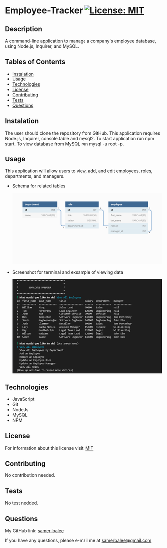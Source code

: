  # Employee-Tracker [![License: MIT](https://img.shields.io/badge/License-MIT-yellow.svg)](https://opensource.org/licenses/MIT)

  ## Description

   A command-line application to manage a company's employee database, using Node.js, Inquirer, and MySQL.


  ## Tables of Contents
  * [Instalation](#instalation)
  * [Usage](#usage)
  * [Technologies](#technologies)
  * [License](#license)
  * [Contributing](#contributing)
  * [Tests](#tests)
  * [Questions](#questions)
   
  ## Instalation

   The user should clone the repository from GitHub. This application requires Node.js, Inquirer, console.table and mysql2. To start application run npm start. To view database from MySQL run mysql -u root -p.

  
  ## Usage
   This application will allow users to view, add, and edit employees, roles, departments, and managers.

  - Schema for related tables

    ![screenshot-tables-schema](images/screenshot-tables-schema.png)

  - Screenshot for terminal and exsample of viewing data

    ![screenshot-terminal](images/screenshot-terminal.PNG)
  
  ## Technologies

  - JavaScript                    
  - Git
  - NodeJs
  - MySQL
  - NPM

  ## License
   For information about this license visit: [MIT](https://opensource.org/licenses/MIT)

  ## Contributing
   No contribution needed.

  ## Tests
   No test nedded.

  ## Questions

  My GitHub link: [samer-balee](https://github.com/samer-balee)

  If you have any questions, please e-mail me at samerbalee@gmail.com